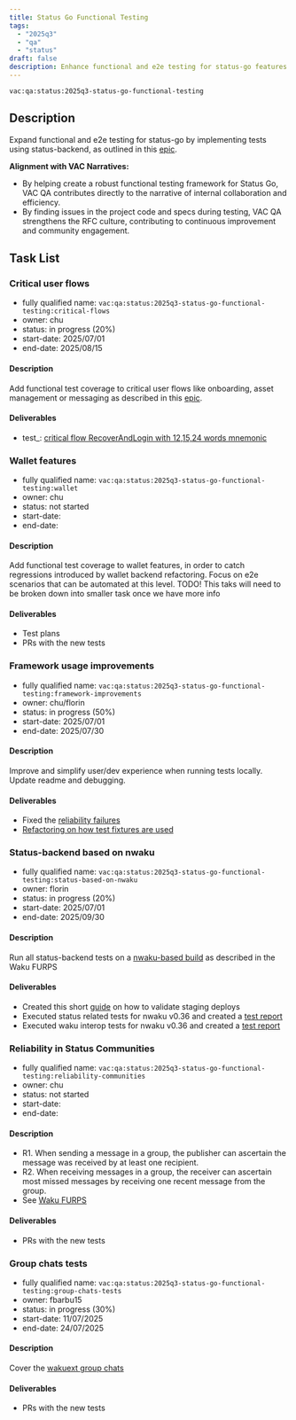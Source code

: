 ```yaml
---
title: Status Go Functional Testing
tags:
  - "2025q3"
  - "qa"
  - "status"  
draft: false  
description: Enhance functional and e2e testing for status-go features by implementing tests using status-backend.
---
```


`vac:qa:status:2025q3-status-go-functional-testing`

## Description
Expand functional and e2e testing for status-go by implementing tests using status-backend,
as outlined in this [epic](https://github.com/status-im/status-go/issues/6064). 

**Alignment with VAC Narratives:**
* By helping create a robust functional testing framework for Status Go,
  VAC QA contributes directly to the narrative of internal collaboration and efficiency.
* By finding issues in the project code and specs during testing,
  VAC QA strengthens the RFC culture, contributing to continuous improvement and community engagement.

## Task List

### Critical user flows

* fully qualified name: `vac:qa:status:2025q3-status-go-functional-testing:critical-flows`
* owner: chu
* status: in progress (20%)
* start-date: 2025/07/01
* end-date: 2025/08/15

#### Description
Add functional test coverage to critical user flows like onboarding, 
asset management or messaging as described in this [epic](https://github.com/status-im/status-go/issues/6064). 

#### Deliverables
* test_: [critical flow RecoverAndLogin with 12,15,24 words mnemonic](https://github.com/status-im/status-go/pull/6688)


### Wallet features

* fully qualified name: `vac:qa:status:2025q3-status-go-functional-testing:wallet`
* owner: chu
* status: not started
* start-date: 
* end-date: 

#### Description
Add functional test coverage to wallet features,
in order to catch regressions introduced by wallet backend refactoring.
Focus on e2e scenarios that can be automated at this level.
TODO! This taks will need to be broken down into smaller task once we have more info

#### Deliverables
* Test plans
* PRs with the new tests


### Framework usage improvements

* fully qualified name: `vac:qa:status:2025q3-status-go-functional-testing:framework-improvements`
* owner: chu/florin
* status: in progress (50%)
* start-date: 2025/07/01
* end-date: 2025/07/30

#### Description
Improve and simplify user/dev experience when running tests locally.
Update readme and debugging.

#### Deliverables
- Fixed the [reliability failures](https://github.com/status-im/status-go/pull/6736)
- [Refactoring on how test fixtures are used](https://github.com/status-im/status-go/pull/6725)

### Status-backend based on nwaku

* fully qualified name: `vac:qa:status:2025q3-status-go-functional-testing:status-based-on-nwaku`
* owner: florin
* status: in progress (20%)
* start-date: 2025/07/01
* end-date: 2025/09/30

#### Description
Run all status-backend tests on a 
[nwaku-based build](https://github.com/waku-org/pm/blob/2025H2/draft-roadmap/integrate_nwaku_in_status_desktop_relay_mode_only.md?plain=1#L7)
as described in the Waku FURPS

#### Deliverables
- Created this short [guide](https://www.notion.so/status-staging-testing-guide-2248f96fb65c80efb5eafe029d964343) on how to validate staging deploys
- Executed status related tests for nwaku v0.36 and created a [test report](https://www.notion.so/Nwaku-v0-36-in-status-staging-2248f96fb65c8023b38cd4901646a105)
- Executed waku interop tests for nwaku v0.36 and created a [test report](https://www.notion.so/Waku-regression-testing-v0-36-2268f96fb65c8073bd6bce16733d09cb)


### Reliability in Status Communities

* fully qualified name: `vac:qa:status:2025q3-status-go-functional-testing:reliability-communities`
* owner: chu
* status: not started
* start-date: 
* end-date: 

#### Description
- R1. When sending a message in a group, the publisher can ascertain the message was received by at least one recipient.
- R2. When receiving messages in a group, the receiver can ascertain most missed messages by receiving one recent message from the group.
- See [Waku FURPS](https://github.com/waku-org/pm/blob/2025H2/draft-roadmap/introduce_e2e_reliability_in_status.md?plain=1#L40)

#### Deliverables
* PRs with the new tests


### Group chats tests

* fully qualified name: `vac:qa:status:2025q3-status-go-functional-testing:group-chats-tests`
* owner: fbarbu15
* status: in progress (30%)
* start-date: 11/07/2025
* end-date: 24/07/2025

#### Description
Cover the [wakuext group chats](https://github.com/status-im/status-go/issues/6071)

#### Deliverables
* PRs with the new tests
